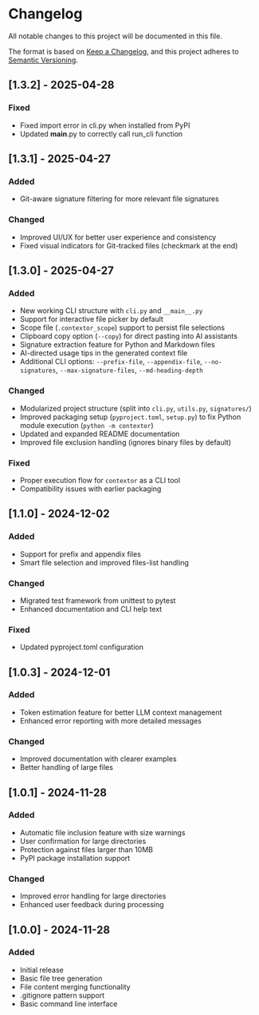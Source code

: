 # Changelog

All notable changes to this project will be documented in this file.

The format is based on [Keep a Changelog](https://keepachangelog.com/en/1.0.0/),
and this project adheres to [Semantic Versioning](https://semver.org/spec/v2.0.0.html).

## [1.3.2] - 2025-04-28

### Fixed

- Fixed import error in cli.py when installed from PyPI
- Updated __main__.py to correctly call run_cli function

## [1.3.1] - 2025-04-27

### Added

- Git-aware signature filtering for more relevant file signatures

### Changed

- Improved UI/UX for better user experience and consistency
- Fixed visual indicators for Git-tracked files (checkmark at the end)

## [1.3.0] - 2025-04-27

### Added

- New working CLI structure with `cli.py` and `__main__.py`
- Support for interactive file picker by default
- Scope file (`.contextor_scope`) support to persist file selections
- Clipboard copy option (`--copy`) for direct pasting into AI assistants
- Signature extraction feature for Python and Markdown files
- AI-directed usage tips in the generated context file
- Additional CLI options: `--prefix-file`, `--appendix-file`, `--no-signatures`, `--max-signature-files`, `--md-heading-depth`

### Changed

- Modularized project structure (split into `cli.py`, `utils.py`, `signatures/`)
- Improved packaging setup (`pyproject.toml`, `setup.py`) to fix Python module execution (`python -m contextor`)
- Updated and expanded README documentation
- Improved file exclusion handling (ignores binary files by default)

### Fixed

- Proper execution flow for `contextor` as a CLI tool
- Compatibility issues with earlier packaging

## [1.1.0] - 2024-12-02
### Added
- Support for prefix and appendix files
- Smart file selection and improved files-list handling

### Changed
- Migrated test framework from unittest to pytest
- Enhanced documentation and CLI help text

### Fixed
- Updated pyproject.toml configuration

## [1.0.3] - 2024-12-01

### Added
- Token estimation feature for better LLM context management
- Enhanced error reporting with more detailed messages

### Changed
- Improved documentation with clearer examples
- Better handling of large files

## [1.0.1] - 2024-11-28

### Added
- Automatic file inclusion feature with size warnings
- User confirmation for large directories
- Protection against files larger than 10MB
- PyPI package installation support

### Changed
- Improved error handling for large directories
- Enhanced user feedback during processing

## [1.0.0] - 2024-11-28

### Added
- Initial release
- Basic file tree generation
- File content merging functionality
- .gitignore pattern support
- Basic command line interface